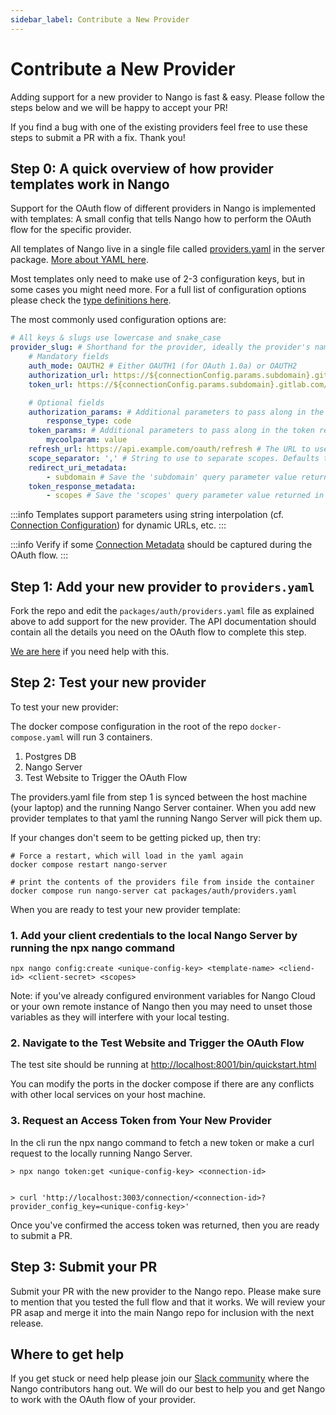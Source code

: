 ```yaml
---
sidebar_label: Contribute a New Provider
---
```


# Contribute a New Provider

Adding support for a new provider to Nango is fast & easy. Please follow the steps below and we will be happy to accept your PR!

If you find a bug with one of the existing providers feel free to use these steps to submit a PR with a fix. Thank you!

## Step 0: A quick overview of how provider templates work in Nango

Support for the OAuth flow of different providers in Nango is implemented with templates: A small config that tells Nango how to perform the OAuth flow for the specific provider.

All templates of Nango live in a single file called [providers.yaml](https://nango.dev/oauth-providers) in the server package. [More about YAML here](https://yaml.org/).

Most templates only need to make use of 2-3 configuration keys, but in some cases you might need more.
For a full list of configuration options please check the [type definitions here](https://github.com/NangoHQ/Nango/blob/master/packages/auth/lib/models.ts).

The most commonly used configuration options are:

```yaml
# All keys & slugs use lowercase and snake_case
provider_slug: # Shorthand for the provider, ideally the provider's name. Must be unique.
    # Mandatory fields
    auth_mode: OAUTH2 # Either OAUTH1 (for OAuth 1.0a) or OAUTH2
    authorization_url: https://${connectionConfig.params.subdomain}.gitlab.com/oauth/authorize # The URL of the authorization page for the OAuth service (supports string interpolation)
    token_url: https://${connectionConfig.params.subdomain}.gitlab.com/oauth/token # The URL for the token request (supports string interpolation)

    # Optional fields
    authorization_params: # Additional parameters to pass along in the authorization step
        response_type: code
    token_params: # Additional parameters to pass along in the token request
        mycoolparam: value
    refresh_url: https://api.example.com/oauth/refresh # The URL to use for refreshing the access token, if different from token_url
    scope_separator: ',' # String to use to separate scopes. Defaults to ' ' (1 space) if not provided
    redirect_uri_metadata:
        - subdomain # Save the 'subdomain' query parameter value returned in the Redirect URI (Connection Metadata)
    token_response_metadata:
        - scopes # Save the 'scopes' query parameter value returned in the token response (Connection Metadata)
```

:::info
Templates support parameters using string interpolation (cf. [Connection Configuration](./reference/configuration.md#connection-config)) for dynamic URLs, etc.
:::

:::info
Verify if some [Connection Metadata](./reference/configuration.md#connection-metadata) should be captured during the OAuth flow.
:::

## Step 1: Add your new provider to `providers.yaml`

Fork the repo and edit the `packages/auth/providers.yaml` file as explained above to add support for the new provider. The API documentation should contain all the details you need on the OAuth flow to complete this step.

[We are here](https://nango.dev/slack) if you need help with this.

## Step 2: Test your new provider

To test your new provider:

The docker compose configuration in the root of the repo `docker-compose.yaml` will run 3 containers.

1. Postgres DB
2. Nango Server
3. Test Website to Trigger the OAuth Flow

The providers.yaml file from step 1 is synced between the host machine (your laptop) and the running Nango Server container. When you add new provider templates to that yaml the running Nango Server will pick them up.

If your changes don't seem to be getting picked up, then try:

```
# Force a restart, which will load in the yaml again
docker compose restart nango-server

# print the contents of the providers file from inside the container
docker compose run nango-server cat packages/auth/providers.yaml
```

When you are ready to test your new provider template:

### 1. Add your client credentials to the local Nango Server by running the npx nango command

```
npx nango config:create <unique-config-key> <template-name> <cliend-id> <client-secret> <scopes>

```

Note: if you've already configured environment variables for Nango Cloud or your own remote instance of Nango then you may need to unset those variables as they will interfere with your local testing.

### 2. Navigate to the Test Website and Trigger the OAuth Flow

The test site should be running at [http://localhost:8001/bin/quickstart.html](http://localhost:8001/bin/quickstart.html)

You can modify the ports in the docker compose if there are any conflicts with other local services on your host machine.

### 3. Request an Access Token from Your New Provider

In the cli run the npx nango command to fetch a new token or make a curl request to the locally running Nango Server.

```
> npx nango token:get <unique-config-key> <connection-id>


> curl 'http://localhost:3003/connection/<connection-id>?provider_config_key=<unique-config-key>'
```

Once you've confirmed the access token was returned, then you are ready to submit a PR.

## Step 3: Submit your PR

Submit your PR with the new provider to the Nango repo. Please make sure to mention that you tested the full flow and that it works. We will review your PR asap and merge it into the main Nango repo for inclusion with the next release.

## Where to get help

If you get stuck or need help please join our [Slack community](https://nango.dev/slack) where the Nango contributors hang out. We will do our best to help you and get Nango to work with the OAuth flow of your provider.
